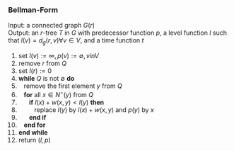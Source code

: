 ### Bellman-Form

Input: a connected graph $G(r)$<br>
Output: an $r$-tree $T$ in $G$ with predecessor function $p$, a level function $l$ such that $l(v)=d_g(r,v) \forall v \in V$, and a time function $t$
 1. set $l(v) := \infty, p(v) := \emptyset, v in V$
 2. remove $r$ from $Q$
 3. set $l(r) := 0$
 4. **while** $Q$ is not $\emptyset$ **do**
 5. &nbsp;&nbsp;&nbsp;remove the first element $y$ from $Q$
 6. &nbsp;&nbsp;&nbsp;**for** all $x \in N^-(y)$ from $Q$
 7. &nbsp;&nbsp;&nbsp;&nbsp;&nbsp;&nbsp;**if** $l(x) + w(x, y) < l(y)$ **then**
 8. &nbsp;&nbsp;&nbsp;&nbsp;&nbsp;&nbsp;&nbsp;&nbsp;&nbsp;replace $l(y)$ by $l(x) + w(x, y)$ and $p(y)$ by $x$
 9. &nbsp;&nbsp;&nbsp;&nbsp;&nbsp;&nbsp;**end if**
10. &nbsp;&nbsp;&nbsp;**end for**
11. **end while**
12. return $(l, p)$